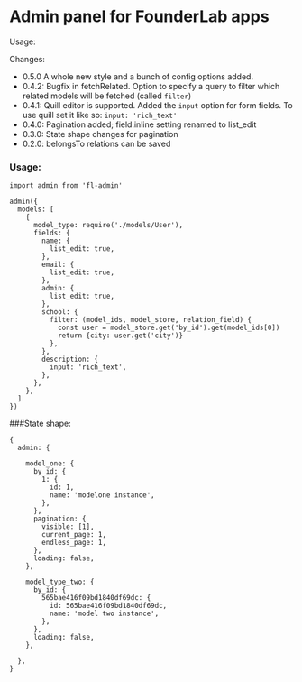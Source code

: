 # Admin panel for FounderLab apps

Usage: 
    

Changes: 

- 0.5.0 A whole new style and a bunch of config options added.
- 0.4.2: Bugfix in fetchRelated. Option to specify a query to filter which related models will be fetched (called `filter`) 
- 0.4.1: Quill editor is supported. Added the `input` option for form fields. To use quill set it like so: `input: 'rich_text'`
- 0.4.0: Pagination added; field.inline setting renamed to list_edit
- 0.3.0: State shape changes for pagination
- 0.2.0: belongsTo relations can be saved


### Usage:
   
    import admin from 'fl-admin'

    admin({
      models: [
        {
          model_type: require('./models/User'),
          fields: {
            name: {
              list_edit: true,
            },
            email: {
              list_edit: true,
            },
            admin: {
              list_edit: true,
            },
            school: {
              filter: (model_ids, model_store, relation_field) {
                const user = model_store.get('by_id').get(model_ids[0])
                return {city: user.get('city')}
              },
            },
            description: {
              input: 'rich_text',
            },
          },
        },
      ]
    })

###State shape:

    {
      admin: {

        model_one: {
          by_id: {
            1: {
              id: 1,
              name: 'modelone instance',
            },
          },
          pagination: {
            visible: [1],
            current_page: 1,
            endless_page: 1,
          },
          loading: false,
        },

        model_type_two: {
          by_id: {
            565bae416f09bd1840df69dc: {
              id: 565bae416f09bd1840df69dc,
              name: 'model two instance',
            },
          },
          loading: false,
        },

      },
    }
